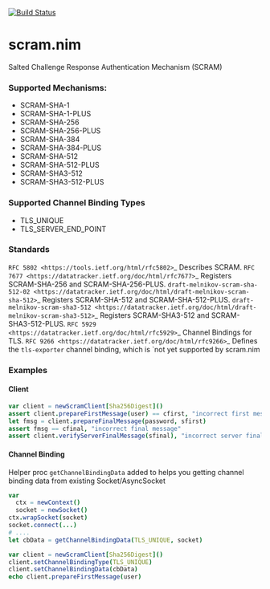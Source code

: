 [![Build Status](https://travis-ci.org/ba0f3/scram.nim.svg?branch=master)](https://travis-ci.org/ba0f3/scram.nim)

# scram.nim
Salted Challenge Response Authentication Mechanism (SCRAM)


### Supported Mechanisms:
* SCRAM-SHA-1
* SCRAM-SHA-1-PLUS
* SCRAM-SHA-256
* SCRAM-SHA-256-PLUS
* SCRAM-SHA-384
* SCRAM-SHA-384-PLUS
* SCRAM-SHA-512
* SCRAM-SHA-512-PLUS
* SCRAM-SHA3-512
* SCRAM-SHA3-512-PLUS

### Supported Channel Binding Types
* TLS_UNIQUE
* TLS_SERVER_END_POINT

### Standards

`RFC 5802 <https://tools.ietf.org/html/rfc5802>`_
  Describes SCRAM.
`RFC 7677 <https://datatracker.ietf.org/doc/html/rfc7677>`_
  Registers SCRAM-SHA-256 and SCRAM-SHA-256-PLUS.
`draft-melnikov-scram-sha-512-02 <https://datatracker.ietf.org/doc/html/draft-melnikov-scram-sha-512>`_
  Registers SCRAM-SHA-512 and SCRAM-SHA-512-PLUS.
`draft-melnikov-scram-sha3-512 <https://datatracker.ietf.org/doc/html/draft-melnikov-scram-sha3-512>`_
  Registers SCRAM-SHA3-512 and SCRAM-SHA3-512-PLUS.
`RFC 5929 <https://datatracker.ietf.org/doc/html/rfc5929>`_
  Channel Bindings for TLS.
`RFC 9266 <https://datatracker.ietf.org/doc/html/rfc9266>`_
  Defines the ``tls-exporter`` channel binding, which is `not yet supported by scram.nim

### Examples

#### Client
```nim
var client = newScramClient[Sha256Digest]()
assert client.prepareFirstMessage(user) == cfirst, "incorrect first message"
let fmsg = client.prepareFinalMessage(password, sfirst)
assert fmsg == cfinal, "incorrect final message"
assert client.verifyServerFinalMessage(sfinal), "incorrect server final message"
```

#### Channel Binding

Helper proc `getChannelBindingData` added to helps you getting channel binding data from existing Socket/AsyncSocket

```nim
var
  ctx = newContext()
  socket = newSocket()
ctx.wrapSocket(socket)
socket.connect(...)
# ....
let cbData = getChannelBindingData(TLS_UNIQUE, socket)

var client = newScramClient[Sha256Digest]()
client.setChannelBindingType(TLS_UNIQUE)
client.setChannelBindingData(cbData)
echo client.prepareFirstMessage(user)
```
